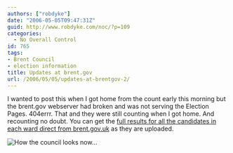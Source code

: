 ```yaml
---
authors: ["robdyke"]
date: "2006-05-05T09:47:31Z"
guid: http://www.robdyke.com/noc/?p=109
categories:
  - No Overall Control
id: 765
tags:
- Brent Council
- election information
title: Updates at brent.gov
url: /2006/05/05/updates-at-brentgov-2/
---
```

I wanted to post this when I got home from the count early this morning but the brent.gov webserver had broken and was not serving the Election Pages. 404errr. That and they were still counting when I got home. And recounting no doubt. You can get the [full results for all the candidates in each ward direct from brent.gov.uk](http://www.brent.gov.uk/elections.nsf/2f123bcc3c5e238c80256ad20034644f/fe1a92465d95e48f80257164003457d9!OpenDocument) as they are uploaded.
  
![How the council looks now...](http://www.brent.gov.uk/elections.nsf/2f123bcc3c5e238c80256ad20034644f/fe1a92465d95e48f80257164003457d9/DocBody/0.13C8!OpenElement&#38;FieldElemFormat=jpg)